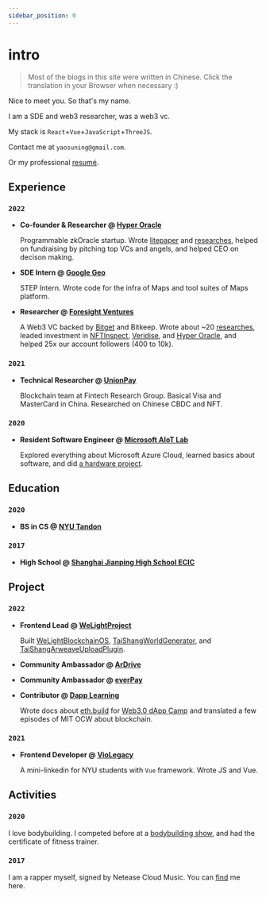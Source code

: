 ```yaml
---
sidebar_position: 0
---
```


# intro

> Most of the blogs in this site were written in Chinese. Click the translation in your Browser when necessary :)

Nice to meet you. So that's my name.

I am a SDE and web3 researcher, was a web3 vc.

My stack is `React`+`Vue`+`JavaScript`+`ThreeJS`.

Contact me at `yaosuning@gmail.com`.

Or my professional [resumé](https://github.com/fewwwww/resume/raw/main/Suning%20Yao-yaosuning%40gmail.com.pdf).

## Experience

### `2022`

- **Co-founder & Researcher @ [Hyper Oracle](https://hyperoracle.io/)**

    Programmable zkOracle startup. Wrote [litepaper](https://mirror.xyz/hyperoracleblog.eth/qbefsToFgFxBZBocwlkX-HXbpeUzZiv2UB5CmxcaFTM) and [researches](https://mirror.xyz/hyperoracleblog.eth), helped on fundraising by pitching top VCs and angels, and helped CEO on decison making.

- **SDE Intern @ [Google Geo](https://mapsplatform.google.com/)**

    STEP Intern. Wrote code for the infra of Maps and tool suites of Maps platform.

- **Researcher @ [Foresight Ventures](https://foresightventures.com)**

    A Web3 VC backed by [Bitget](https://bitget.com) and Bitkeep. Wrote about ~20 [researches](https://mirror.xyz/msfew.eth), leaded investment in [NFTInspect](https://www.nftinspect.xyz/), [Veridise](https://veridise.com/), and [Hyper Oracle](https://www.hyperoracle.io/), and helped 25x our account followers (400 to 10k).

### `2021`

- **Technical Researcher @ [UnionPay](https://cn.unionpay.com)**

    Blockchain team at Fintech Research Group. Basical Visa and MasterCard in China. Researched on Chinese CBDC and NFT.

### `2020`

- **Resident Software Engineer @ [Microsoft AIoT Lab](https://www.microsoftiotinsiderlabs.com/)**

    Explored everything about Microsoft Azure Cloud, learned basics about software, and did [a hardware project](https://github.com/fewwwww/Shepard-DTMF-controlled-contactless-button-kit-on-elevator).

## Education

### `2020`

- **BS in CS @ [NYU Tandon](https://engineering.nyu.edu)**

### `2017`

- **High School @ [Shanghai Jianping High School ECIC](https://mp.weixin.qq.com/s/2EpWdX7qU4PMqnN8aaGTRg)**

## Project

### `2022`

- **Frontend Lead @ [WeLightProject](https://github.com/WeLightProject)**

    Built [WeLightBlockchainOS](http://os.doge.university), [TaiShangWorldGenerator](https://welightproject.github.io/tai_shang_world_generator/), and [TaiShangArweaveUploadPlugin](https://github.com/WeLightProject/Tai-Shang-Arweave-Uploader-Plugin).

- **Community Ambassador @ [ArDrive](https://ardrive.io)**

- **Community Ambassador @ [everPay](https://everpay.io)**

- **Contributor @ [Dapp Learning](https://github.com/Dapp-Learning-DAO/Dapp-Learning)**

    Wrote docs about [eth.build](https://github.com/austintgriffith/eth.build) for [Web3.0 dApp Camp](https://twitter.com/Web3dAppCamp) and translated a few episodes of MIT OCW about blockchain.

### `2021`

- **Frontend Developer @ [VioLegacy](https://violegacy.org/)**

    A mini-linkedin for NYU students with `Vue` framework. Wrote JS and Vue.

## Activities

### `2020`

I love bodybuilding. I competed before at a [bodybuilding show](https://weibo.com/2126177573/IgHjgAACG), and had the certificate of fitness trainer.

### `2017`

I am a rapper myself, signed by Netease Cloud Music. You can [find](https://music.163.com/#/artist?id=12452032) me here.
